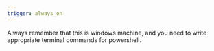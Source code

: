 ```yaml
---
trigger: always_on
---
```


Always remember that this is windows machine, and you need to write appropriate terminal commands for powershell.